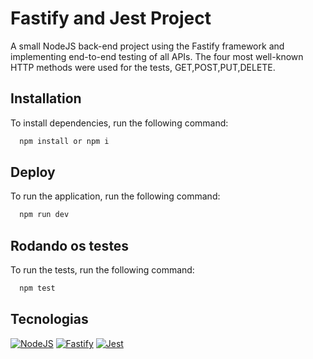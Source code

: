 # Fastify and Jest Project

A small NodeJS back-end project using the Fastify framework and implementing end-to-end testing of all APIs. The four most well-known HTTP methods were used for the tests, GET,POST,PUT,DELETE.

## Installation

To install dependencies, run the following command:

```bash
  npm install or npm i
```

## Deploy

To run the application, run the following command:

```bash
  npm run dev
```

## Rodando os testes

To run the tests, run the following command:

```bash
  npm test
```

## Tecnologias

[![NodeJS](https://img.shields.io/badge/License-NodeJS-green.svg)](https://nodejs.org/en)
[![Fastify](https://img.shields.io/badge/License-Fastify-yellow.svg)](https://fastify.dev/)
[![Jest](https://img.shields.io/badge/License-Jest-blue.svg)](https://jestjs.io/)
